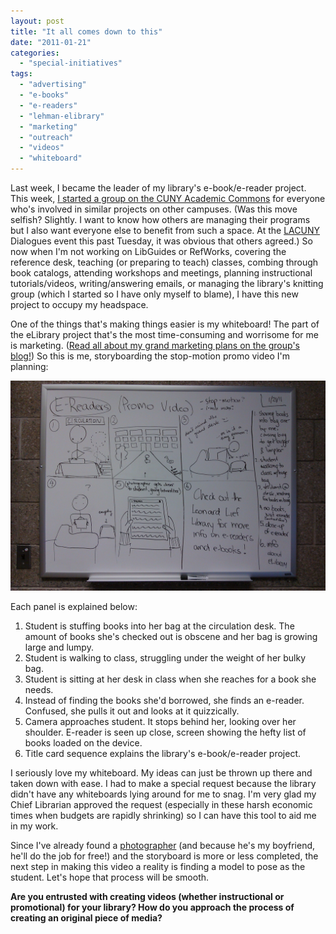 ```yaml
---
layout: post
title: "It all comes down to this"
date: "2011-01-21"
categories: 
  - "special-initiatives"
tags: 
  - "advertising"
  - "e-books"
  - "e-readers"
  - "lehman-elibrary"
  - "marketing"
  - "outreach"
  - "videos"
  - "whiteboard"
---
```


Last week, I became the leader of my library's e-book/e-reader project. This week, [I started a group on the CUNY Academic Commons](https://commons.gc.cuny.edu/groups/e-books-in-the-libraries/) for everyone who's involved in similar projects on other campuses. (Was this move selfish? Slightly. I want to know how others are managing their programs but I also want everyone else to benefit from such a space. At the [LACUNY](https://www.lacuny.org/) Dialogues event this past Tuesday, it was obvious that others agreed.) So now when I'm not working on LibGuides or RefWorks, covering the reference desk, teaching (or preparing to teach) classes, combing through book catalogs, attending workshops and meetings, planning instructional tutorials/videos, writing/answering emails, or managing the library's knitting group (which I started so I have only myself to blame), I have this new project to occupy my headspace.

One of the things that's making things easier is my whiteboard! The part of the eLibrary project that's the most time-consuming and worrisome for me is marketing. ([Read all about my grand marketing plans on the group's blog!](https://ebooksinthelibraries.commons.gc.cuny.edu/2011/01/20/i-wasnt-looking-for-you-but-thank-you-for-finding-me/trackback/)) So this is me, storyboarding the stop-motion promo video I'm planning:

![Storyboard paneling on whiteboard](/assets/img/IMAG0340.jpg)

Each panel is explained below:

1. Student is stuffing books into her bag at the circulation desk. The amount of books she's checked out is obscene and her bag is growing large and lumpy.
2. Student is walking to class, struggling under the weight of her bulky bag.
3. Student is sitting at her desk in class when she reaches for a book she needs.
4. Instead of finding the books she'd borrowed, she finds an e-reader. Confused, she pulls it out and looks at it quizzically.
5. Camera approaches student. It stops behind her, looking over her shoulder. E-reader is seen up close, screen showing the hefty list of books loaded on the device.
6. Title card sequence explains the library's e-book/e-reader project.

I seriously love my whiteboard. My ideas can just be thrown up there and taken down with ease. I had to make a special request because the library didn't have any whiteboards lying around for me to snag. I'm very glad my Chief Librarian approved the request (especially in these harsh economic times when budgets are rapidly shrinking) so I can have this tool to aid me in my work.

Since I've already found a [photographer](https://www.flickr.com/vomitclaw/) (and because he's my boyfriend, he'll do the job for free!) and the storyboard is more or less completed, the next step in making this video a reality is finding a model to pose as the student. Let's hope that process will be smooth.

**Are you entrusted with creating videos (whether instructional or promotional) for your library? How do you approach the process of creating an original piece of media?**
